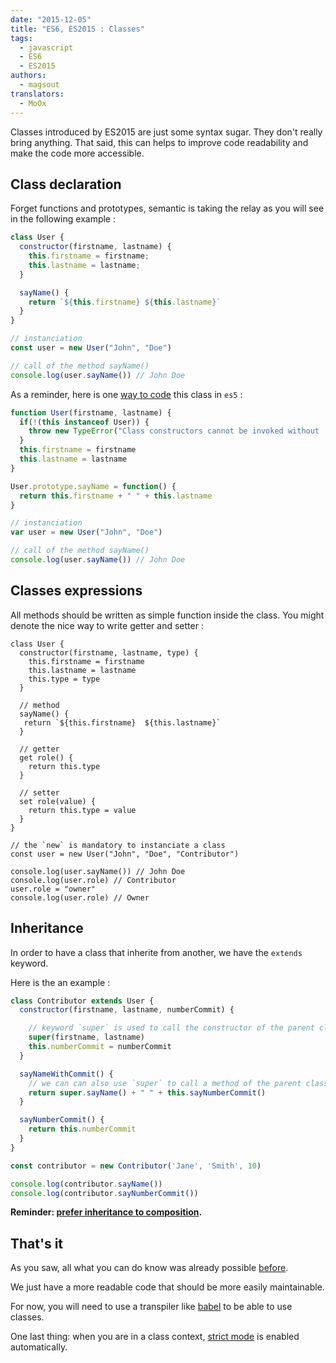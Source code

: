 ```yaml
---
date: "2015-12-05"
title: "ES6, ES2015 : Classes"
tags:
  - javascript
  - ES6
  - ES2015
authors:
  - magsout
translators:
  - MoOx
---
```


Classes introduced by ES2015 are just some syntax sugar.
They don't really bring anything.
That said, this can helps to improve code readability and make the code more
accessible.

## Class declaration

Forget functions and prototypes, semantic is taking the relay as you will see in
the following example :

```js
class User {
  constructor(firstname, lastname) {
    this.firstname = firstname;
    this.lastname = lastname;
  }

  sayName() {
    return `${this.firstname} ${this.lastname}`
  }
}

// instanciation
const user = new User("John", "Doe")

// call of the method sayName()
console.log(user.sayName()) // John Doe
```

As a reminder, here is one
[way to code](https://gist.github.com/magsout/a876b2fa8240a987e523)
this class in `es5` :

```js
function User(firstname, lastname) {
  if(!(this instanceof User)) {
    throw new TypeError("Class constructors cannot be invoked without 'new'")
  }
  this.firstname = firstname
  this.lastname = lastname
}

User.prototype.sayName = function() {
  return this.firstname + " " + this.lastname
}

// instanciation
var user = new User("John", "Doe")

// call of the method sayName()
console.log(user.sayName()) // John Doe
```

## Classes expressions

All methods should be written as simple function inside the class.
You might denote the nice way to write getter and setter :

```JS
class User {
  constructor(firstname, lastname, type) {
    this.firstname = firstname
    this.lastname = lastname
    this.type = type
  }

  // method
  sayName() {
   return `${this.firstname}  ${this.lastname}`
  }

  // getter
  get role() {
    return this.type
  }

  // setter
  set role(value) {
    return this.type = value
  }
}

// the `new` is mandatory to instanciate a class
const user = new User("John", "Doe", "Contributor")

console.log(user.sayName()) // John Doe
console.log(user.role) // Contributor
user.role = "owner"
console.log(user.role) // Owner
```

## Inheritance

In order to have a class that inherite from another, we have the `extends`
keyword.

Here is the an example :

```js
class Contributor extends User {
  constructor(firstname, lastname, numberCommit) {

    // keyword `super` is used to call the constructor of the parent class
    super(firstname, lastname)
    this.numberCommit = numberCommit
  }

  sayNameWithCommit() {
    // we can can also use `super` to call a method of the parent class
    return super.sayName() + " " + this.sayNumberCommit()
  }

  sayNumberCommit() {
    return this.numberCommit
  }
}

const contributor = new Contributor('Jane', 'Smith', 10)

console.log(contributor.sayName())
console.log(contributor.sayNumberCommit())

```

**Reminder: [prefer inheritance to composition](https://www.youtube.com/watch?v=wfMtDGfHWpA).**

## That's it

As you saw, all what you can do know was already possible
[before](https://gist.github.com/bloodyowl/7edc9c973d2236ed17e1).

We just have a more readable code that should be more easily maintainable.

For now, you will need to use a transpiler like [babel](https://babeljs.io/)
to be able to use classes.

One last thing: when you are in a class context,
[strict mode](https://developer.mozilla.org/fr/docs/Web/JavaScript/Reference/Strict_mode)
is enabled automatically.

